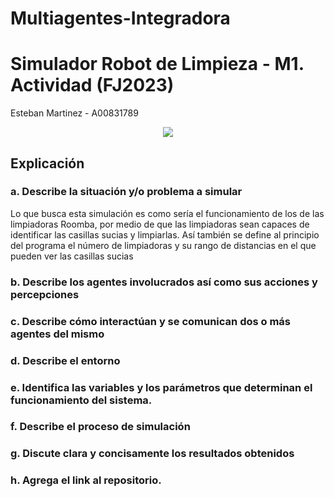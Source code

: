 # Multiagentes-Integradora

# **Simulador Robot de Limpieza - M1. Actividad (FJ2023)**

Esteban Martinez - A00831789

<center>
<img src=https://topesdegama.com/app/uploads-topesdegama.com/2022/02/robot-aspiradora-roomba.jpg?x=480&y=375&quality=40 />
</center>

## **Explicación**

### **a. Describe la situación y/o problema a simular**
Lo que busca esta simulación es como sería el funcionamiento de los de las limpiadoras Roomba, por medio de que las limpiadoras sean capaces de identificar las casillas sucias y limpiarlas. Así también se define al principio del programa el número de limpiadoras y su rango de distancias en el que pueden ver las casillas sucias
### **b. Describe los agentes involucrados así como sus acciones y percepciones**

### **c. Describe cómo interactúan y se comunican dos o más agentes del mismo** 

### **d. Describe el entorno**

### **e. Identifica  las  variables  y  los  parámetros  que  determinan  el  funcionamiento  del sistema.**

### **f. Describe el proceso de simulación**

### **g. Discute clara y concisamente los resultados obtenidos**

### **h. Agrega el link al repositorio.**
